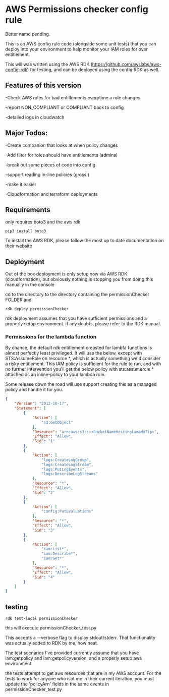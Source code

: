 # AWS Permissions checker config rule

Better name pending.

This is an AWS config rule code (alongside some unit tests) that you can deploy into your environment to help monitor your IAM roles for over entitlement.

This will was written using the AWS RDK (https://github.com/awslabs/aws-config-rdk) for testing, and can be deployed using the config RDK as well.

## Features of this version

-Check AWS roles for bad entitlements everytime a role changes

-report NON_COMPLIANT or COMPLIANT back to config

-detailed logs in cloudwatch

## Major Todos:

-Create companion that looks at when policy changes

-Add filter for roles should have entitlements (admins)

-break out some pieces of code into config

-support reading in-line policies (gross!)

-make it easier 

-Cloudformation and terraform deployments

## Requirements

only requires boto3 and the aws rdk

```
pip3 install boto3
```

To install the AWS RDK, please follow the most up to date documentation on their website


## Deployment

Out of the box deployment is only setup now via AWS RDK (cloudformation), but obviously nothing is stopping you from doing this manually in the console

cd to the directory to the directory containing the permissionChecker FOLDER and:

```
rdk deploy permissionChecker
```

rdk deployment assumes that you have sufficient permissions and a properly setup environment. if any doubts, please refer to the RDK manual.

### Permissions for the lambda function

By chance, the default rdk entitlement creasted for lambfa functions is almost perfectly least privileged. It will use the below, except with STS:AssumeRole on resource *, which is actually something we'd consider a risky entitlement.
This IAM policy is sufficient for the rule to run, and with no further intervention you'll get the below policy with sts:assumerole * attached as an inline-policy to your lambda role.

Some release down the road will use support creating this as a managed policy and handle it for you.

```json
{
    "Version": "2012-10-17",
    "Statement": [
        {
            "Action": [
                "s3:GetObject"
            ],
            "Resource": "arn:aws:s3:::<BucketNameHostingLambdaZip>",
            "Effect": "Allow",
            "Sid": "1"
        },
        {
            "Action": [
                "logs:CreateLogGroup",
                "logs:CreateLogStream",
                "logs:PutLogEvents",
                "logs:DescribeLogStreams"
            ],
            "Resource": "*",
            "Effect": "Allow",
            "Sid": "2"
        },
        {
            "Action": [
                "config:PutEvaluations"
            ],
            "Resource": "*",
            "Effect": "Allow",
            "Sid": "3"
        },
        {
            "Action": [
                "iam:List*",
                "iam:Describe*",
                "iam:Get*"
            ],
            "Resource": "*",
            "Effect": "Allow",
            "Sid": "4"
        }
    ]
}
```



## testing

```
rdk test-local permissionChecker
```

this will execute permissionChecker_test.py 

This accepts a --verbose flag to display stdout/stderr. That functionality was actually added to RDK by me, how neat.

The test scenarios I've provided currently assume that you have iam:getpolicy and iam:getpolicyversion, and a properly setup aws environment.

the tests attempt to get aws resources that are in my AWS account. For the tests to work for anyone who isnt me in their current iteration, you must update the 'policyArn' fields in the same events in permissionChecker_test.py



